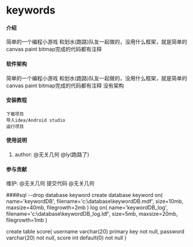 # keywords

#### 介绍
简单的一个编程小游戏 和划水(跑路)队友一起做的，没用什么框架，就是简单的canvas paint bitmap完成的代码都有注释 

#### 软件架构
简单的一个编程小游戏 和划水(跑路)队友一起做的，没用什么框架，就是简单的canvas paint bitmap完成的代码都有注释
没有架构



#### 安装教程


    下载项目
    导入idea/Android studio
    运行项目

#### 使用说明

1.  author: @无关几何 @ly(跑路了)


#### 参与贡献
  维护: @无关几何
  提交代码 @无关几何
  
  ####sql
  --drop database keyword
  create database keyword on(
  name='keywordDB',
  filename='c:\database\keywordDB.mdf',
  size=10mb,
  maxsize=40mb,
  filegrowth=2mb
  ) log on(
  name='keywordDB_log',
  filename='c:\database\keywordDB_log.ldf',
  size=5mb,
  maxsize=20mb,
  filegrowth=1mb
  )
  
  create table score(
  	username varchar(20) primary key not null,
  	password varchar(20) not null,
  	score int default(0) not null
  )



